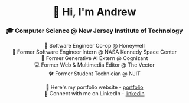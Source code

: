 <div align = "center">
  <h1>&#128075; Hi, I'm Andrew</h1>
  <h3>&#127891; Computer Science @ New Jersey Institute of Technology</h3>

🦾 Software Engineer Co-op @ Honeywell<br>
🚀 Former Software Engineer Intern @ NASA Kennedy Space Center<br>
🤖 Former Generative AI Extern @ Cognizant<br>
💻 Former Web & Multimedia Editor @ The Vector<br>
🛠️ Former Student Technician @ NJIT<br>

🔗 Here's my portfolio website - [portfolio](https://aanilgeo.github.io/)  
📲 Connect with me on LinkedIn - [linkedin](https://www.linkedin.com/in/aanilgeo/) 

</div>
